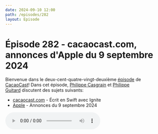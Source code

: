 ```yaml
---
date: 2024-09-10 12:00
path: /episodes/282
layout: Episode
---
```

# Épisode 282 - cacaocast.com, annonces d'Apple du 9 septembre 2024
<p>Bienvenue dans le deux-cent-quatre-vingt-deuxi&egrave;me&nbsp;<a href="https://archive.org/download/cacaocast/cacaocast_282.mp3" title="CacaoCast Episode 282">épisode</a> de <a href="https://mastodon.world/@cacaocast" title="CacaoCast sur Mastodon.world">CacaoCast</a>! Dans cet épisode, <a href="https://mastodon.social/@philippec" title="Philippe Casgrain sur Mastodon.social">Philippe Casgrain</a> et <a href="https://mastodon.social/@philippeguitard" title="Philippe Guitard sur Mastodon.social">Philippe Guitard</a> discutent des sujets suivants:</p>
<ul>
<li><a href="https://cacaocast.com" title="cacaocast.com">cacaocast.com</a> - Écrit en Swift avec Ignite</li>
<li><a href="https://podcasts.apple.com/us/podcast/apple-event-september-9/id275834665?i=1000668924619" title="Apple">Apple</a> - Annonces du 9 septembre 2024</li>
</ul>
<p><audio controls><source src="https://archive.org/download/cacaocast/cacaocast_282.mp3" type="audio/mpeg"><source src="https://archive.org/download/cacaocast/cacaocast_282.mp3" type="audio/mp4">Votre navigateur ne supporte pas l'élément audio / Your browser does not support the audio element.</audio></p>
